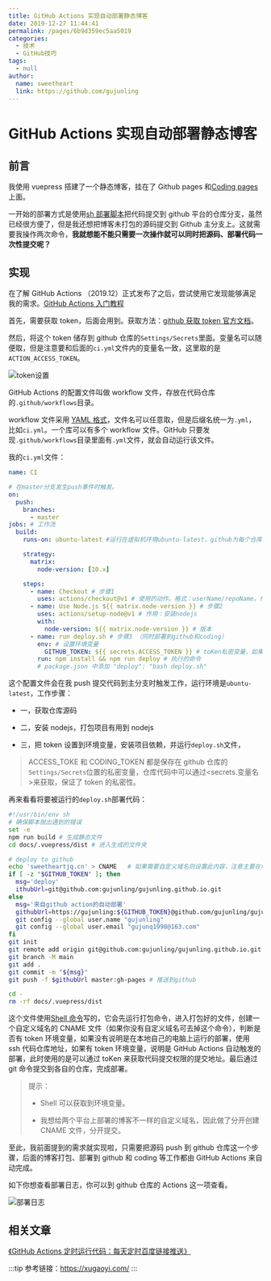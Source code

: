 ```yaml
---
title: GitHub Actions 实现自动部署静态博客
date: 2019-12-27 11:44:41
permalink: /pages/6b9d359ec5aa5019
categories:
  - 技术
  - GitHub技巧
tags:
  - null
author:
  name: sweetheart
  link: https://github.com/gujunling
---
```


# GitHub Actions 实现自动部署静态博客

## 前言

我使用 vuepress 搭建了一个静态博客，挂在了 Github pages 和[Coding pages](https://dev.tencent.com/)上面。

<!-- more -->

一开始的部署方式是使用[sh 部署脚本](https://github.com/gujunling/gujunling.github.io/blob/main/deploy.sh)把代码提交到 github 平台的仓库分支，虽然已经很方便了，但是我还想把博客未打包的源码提交到 Github 主分支上。这就需要我操作两次命令，**我就想能不能只需要一次操作就可以同时把源码、部署代码一次性提交呢？**

## 实现

在了解 GitHub Actions （2019.12）正式发布了之后，尝试使用它发现能够满足我的需求。[GitHub Actions 入门教程](http://www.ruanyifeng.com/blog/2019/09/getting-started-with-github-actions.html?20191227113947#comment-last)

首先，需要获取 token，后面会用到。获取方法：[github 获取 token 官方文档](https://help.github.com/en/articles/creating-a-personal-access-token-for-the-command-line)。

然后，将这个 token 储存到 github 仓库的`Settings/Secrets`里面。变量名可以随便取，但是注意要和后面的`ci.yml`文件内的变量名一致，这里取的是`ACTION_ACCESS_TOKEN`。

<!-- ![token设置](https://cdn.jsdelivr.net/gh/xugaoyi/image_store/blog/20200103124812.jpg "token设置") -->

![token设置](https://gitee.com/gujunling/pic-go-image/raw/master/blog/20211221091559.png "token设置")

GitHub Actions 的配置文件叫做 workflow 文件，存放在代码仓库的`.github/workflows`目录。

workflow 文件采用 [YAML 格式](https://sweetheartjq.cn/pages/4e8444e2d534d14f/)，文件名可以任意取，但是后缀名统一为`.yml`，比如`ci.yml`。一个库可以有多个 workflow 文件。GitHub 只要发现`.github/workflows`目录里面有`.yml`文件，就会自动运行该文件。

我的`ci.yml`文件：

```yaml
name: CI

# 在master分支发生push事件时触发。
on:
  push:
    branches:
      - master
jobs: # 工作流
  build:
    runs-on: ubuntu-latest #运行在虚拟机环境ubuntu-latest，github为每个仓库部署的环境为Ubuntu，此处不需要更改

    strategy:
      matrix:
        node-version: [10.x]

    steps:
      - name: Checkout # 步骤1
        uses: actions/checkout@v1 # 使用的动作。格式：userName/repoName。作用：检出仓库，获取源码。 官方actions库：https://github.com/actions
      - name: Use Node.js ${{ matrix.node-version }} # 步骤2
        uses: actions/setup-node@v1 # 作用：安装nodejs
        with:
          node-version: ${{ matrix.node-version }} # 版本
      - name: run deploy.sh # 步骤3 （同时部署到github和coding）
        env: # 设置环境变量
          GITHUB_TOKEN: ${{ secrets.ACCESS_TOKEN }} # toKen私密变量，如果变量名不一致请更改为自己设置的变量名
        run: npm install && npm run deploy # 执行的命令
        # package.json 中添加 "deploy": "bash deploy.sh"
```

这个配置文件会在我 push 提交代码到主分支时触发工作，运行环境是`ubuntu-latest`，工作步骤：

- 一，获取仓库源码

- 二，安装 nodejs，打包项目有用到 nodejs

- 三，把 token 设置到环境变量，安装项目依赖，并运行`deploy.sh`文件，

> ACCESS_TOKE 和 CODING_TOKEN 都是保存在 github 仓库的`Settings/Secrets`位置的私密变量，仓库代码中可以通过<secrets.变量名>来获取，保证了 token 的私密性。

再来看看将要被运行的`deploy.sh`部署代码：

```sh
#!/usr/bin/env sh
# 确保脚本抛出遇到的错误
set -e
npm run build # 生成静态文件
cd docs/.vuepress/dist # 进入生成的文件夹

# deploy to github
echo 'sweetheartjq.cn' > CNAME   # 如果需要自定义域名则设置此内容，注意主要在域名购买服务商处配置域名映射
if [ -z "$GITHUB_TOKEN" ]; then
  msg='deploy'
  ithubUrl=git@github.com:gujunling/gujunling.github.io.git
else
  msg='来自github action的自动部署'
  githubUrl=https://gujunling:${GITHUB_TOKEN}@github.com/gujunling/gujunling.github.io.git
  git config --global user.name "gujunling"
  git config --global user.email "gujunq1998@163.com"
fi
git init
git remote add origin git@github.com:gujunling/gujunling.github.io.git # 此处需要关联你所配置的github仓库，因为第一次推送代码时不配置此处会推送失败
git branch -M main                                                     # 因为github设置的新项目的默认分支名称改为了main分支，所以此处也是需要的
git add .
git commit -m "${msg}"
git push -f $githubUrl master:gh-pages # 推送到github

cd -
rm -rf docs/.vuepress/dist
```

这个文件使用[Shell 命令](https://ipcmen.com/)写的，它会先运行打包命令，进入打包好的文件，创建一个自定义域名的 CNAME 文件（如果你没有自定义域名可去掉这个命令），判断是否有 token 环境变量，如果没有说明是在本地自己的电脑上运行的部署，使用 ssh 代码仓库地址，如果有 token 环境变量，说明是 GitHub Actions 自动触发的部署，此时使用的是可以通过 toKen 来获取代码提交权限的提交地址。最后通过 git 命令提交到各自的仓库，完成部署。

> 提示：
>
> - Shell 可以获取到环境变量。
>
> - 我想给两个平台上部署的博客不一样的自定义域名，因此做了分开创建 CNAME 文件，分开提交。

至此，我前面提到的需求就实现啦，只需要把源码 push 到 github 仓库这一个步骤，后面的博客打包、部署到 github 和 coding 等工作都由 GitHub Actions 来自动完成。

如下你想查看部署日志，你可以到 github 仓库的 Actions 这一项查看。

<!-- ![部署日志](https://cdn.jsdelivr.net/gh/xugaoyi/image_store/blog/20200103124813.png "部署日志") -->

![部署日志](https://gitee.com/gujunling/pic-go-image/raw/master/blog/20211221092740.png "部署日志")

## 相关文章

[《GitHub Actions 定时运行代码：每天定时百度链接推送》](https://sweetheartjq.cn/pages/f44d2f9ad04ab8d3/)

:::tip
参考链接：https://xugaoyi.com/
:::
